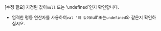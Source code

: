 [수정 필요]
지정된 값이`null` 또는 'undefined`인지 확인합니다.

- 엄격한 평등 연산자를 사용하여`val '의 값이`null'또는`undefined`와 같은지 확인하십시오.